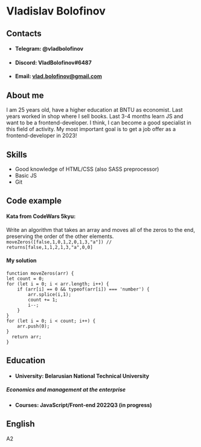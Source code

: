 # Vladislav Bolofinov
## Contacts
- #### Telegram: @vladbolofinov 
- #### Discord: VladBolofinov#6487
- #### Email: vlad.bolofinov@gmail.com
## About me
I am 25 years old, have a higher education at BNTU as economist. Last years worked in shop where I sell books. Last 3-4 months learn JS and want to be a frontend-developer. I think, I can become a good specialist in this field of activity. My most important goal is to get a job offer as a frontend-developer in 2023!
## Skills
- Good knowledge of HTML/CSS (also SASS preprocessor)
- Basic JS
- Git
## Code example
#### Kata from CodeWars 5kyu:
Write an algorithm that takes an array and moves all of the zeros to the end, preserving the order of the other elements.
`moveZeros([false,1,0,1,2,0,1,3,"a"]) // returns[false,1,1,2,1,3,"a",0,0]`
#### My solution
```
function moveZeros(arr) {
let count = 0;
for (let i = 0; i < arr.length; i++) {
    if (arr[i] == 0 && typeof(arr[i]) === 'number') {
        arr.splice(i,1);
        count += 1;
        i--;
    }
}
for (let i = 0; i < count; i++) {
    arr.push(0);
}
  return arr;
}
```
## Education
- #### University: Belarusian National Technical University
##### Economics and management at the enterprise
- #### Courses: JavaScript/Front-end 2022Q3 (in progress)
## English
A2